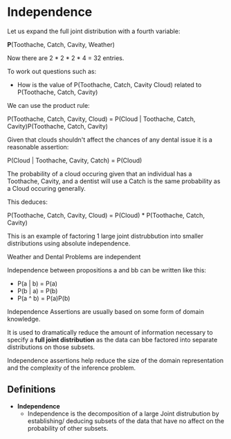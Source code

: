 # Independence 

Let us expand the full joint distribution with a fourth variable: 

**P**(Toothache, Catch, Cavity, Weather) 

Now there are 2 * 2 * 2 * 4 = 32 entries. 

To work out questions such as: 

- How is the value of P(Toothache, Catch, Cavity Cloud) related to P(Toothache, Catch, Cavity)

We can use the product rule: 

P(Toothache, Catch, Cavity, Cloud) = 
  P(Cloud | Toothache, Catch, Cavity)P(Toothache, Catch, Cavity)

Given that clouds shouldn't affect the chances of any dental issue it is a reasonable assertion: 

P(Cloud | Toothache, Cavity, Catch) = P(Cloud)

The probability of a cloud occuring given that an individual has a Toothache, Cavity, and a dentist will use a Catch is the same probability as a Cloud occuring generally. 

This deduces: 

P(Toothache, Catch, Cavity, Cloud) = P(Cloud) * P(Toothache, Catch, Cavity)

This is an example of factoring 1 large joint distrubbution into smaller distributions using absolute independence. 

Weather and Dental Problems are independent 

Independence between propositions a and bb can be written like this: 

- P(a | b) = P(a)
- P(b | a) = P(b)
- P(a ^ b) = P(a)P(b)

Independence Assertions are usually based on some form of domain knowledge. 

It is used to dramatically reduce the amount of information necessary to specify a **full joint distribution** as the data can bbe factored into separate distributions on those subsets. 

Independence assertions help reduce the size of the domain representation and the complexity of the inference problem. 



## Definitions 

- **Independence** 
  - Independence is the decomposition of a large Joint distrubution by establishing/ deducing subsets of the data that have no affect on the probability of other subsets. 

